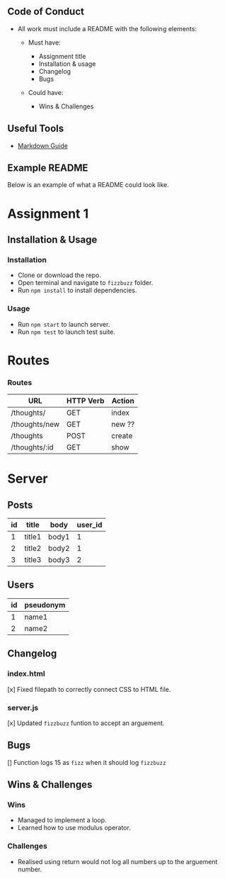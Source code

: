 ## Code of Conduct

* All work must include a README with the following elements:

    * Must have:
        * Assignment title
        * Installation & usage
        * Changelog
        * Bugs

    * Could have:
        * Wins & Challenges

## Useful Tools

* [Markdown Guide](https://guides.github.com/features/mastering-markdown/)

## Example README

Below is an example of what a README could look like.

# Assignment 1

## Installation & Usage

### Installation

* Clone or download the repo.
* Open terminal and navigate to `fizzbuzz` folder.
* Run `npm install` to install dependencies.

### Usage

* Run `npm start` to launch server.
* Run `npm test` to launch test suite.

# Routes

### Routes
| **URL** | **HTTP Verb** |  **Action**|
|------------|-------------|------------|
| /thoughts/         | GET       | index  
| /thoughts/new      | GET       | new   ??
| /thoughts          | POST      | create   
| /thoughts/:id      | GET       | show  

# Server

## Posts
| id | title |  body | user_id|
|----|-------|-------|------- |
|  1 |title1 | body1 | 1      |
|  2 |title2 | body2 | 1      |
|  3 |title3 | body3 | 2      |


## Users
| id  | pseudonym |
|-----|---------- |
| 1   | name1     |
| 2   | name2     |



## Changelog

### index.html

[x] Fixed filepath to correctly connect CSS to HTML file.

### server.js

[x] Updated `fizzbuzz` funtion to accept an arguement.

## Bugs

[] Function logs 15 as `fizz` when it should log `fizzbuzz`

## Wins & Challenges

### Wins

* Managed to implement a loop.
* Learned how to use modulus operator.

### Challenges

* Realised using return would not log all numbers up to the arguement number.
